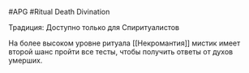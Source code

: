 #APG #Ritual
Death Divination

Традиция: Доступно только для Спиритуалистов 

На более высоком уровне ритуала [[Некромантия]] мистик имеет второй шанс пройти все тесты, чтобы получить ответы от духов умерших. 